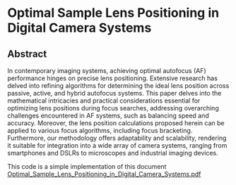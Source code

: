 # Optimal Sample Lens Positioning in Digital Camera Systems
## Abstract 
In contemporary imaging systems, achieving optimal autofocus (AF) performance hinges on precise lens positioning. Extensive research has delved into refining algorithms for determining the ideal lens position across passive, active, and hybrid autofocus systems. This paper delves into the mathematical intricacies and practical considerations essential for optimizing lens positions during focus searches, addressing overarching challenges encountered in AF systems, such as balancing speed and accuracy. Moreover, the lens position calculations proposed herein can be applied to various focus algorithms, including focus bracketing. Furthermore, our methodology offers adaptability and scalability, rendering it suitable for integration into a wide array of camera systems, ranging from smartphones and DSLRs to microscopes and industrial imaging devices.

This code is a simple implementation of this document [Optimal_Sample_Lens_Positioning_in_Digital_Camera_Systems.pdf](https://github.com/akaraoglu/sample_lens_position/files/15291558/Optimal_Sample_Lens_Positioning_in_Digital_Camera_Systems.pdf)
